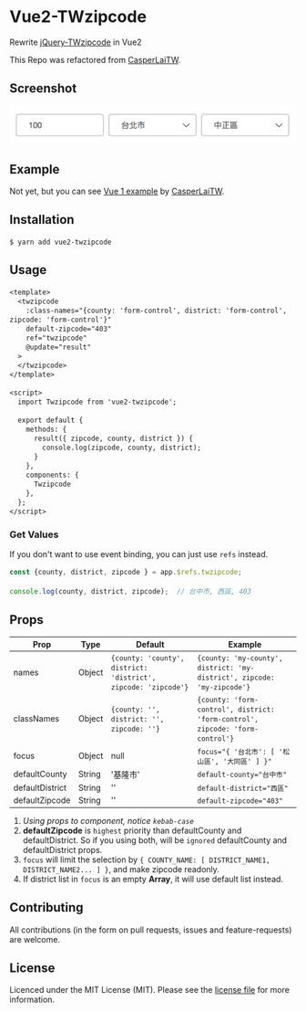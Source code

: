 # Vue2-TWzipcode

Rewrite [jQuery-TWzipcode](https://github.com/essoduke/jQuery-TWzipcode) in Vue2

This Repo was refactored from [CasperLaiTW].

## Screenshot
![pic](/screenshots/screenshot.png)

## Example

Not yet, but you can see [Vue 1 example] by [CasperLaiTW].

[Vue 1 example]: https://casperlaitw.github.io/vue-twzipcode/
[CasperLaiTW]: https://github.com/CasperLaiTW/vue-twzipcode

## Installation
```
$ yarn add vue2-twzipcode
```

## Usage

``` vue
<template>
  <twzipcode
    :class-names="{county: 'form-control', district: 'form-control', zipcode: 'form-control'}"
    default-zipcode="403"
    ref="twzipcode"
    @update="result"
  >
  </twzipcode>
</template>

<script>
  import Twzipcode from 'vue2-twzipcode';

  export default {
    methods: {
      result({ zipcode, county, district }) {
        console.log(zipcode, county, district);
      }
    },
    components: {
      Twzipcode
    },
  };
</script>
```


### Get Values

If you don't want to use event binding, you can just use `refs` instead.

``` javascript
const {county, district, zipcode } = app.$refs.twzipcode;

console.log(county, district, zipcode);  // 台中市, 西區, 403
```

## Props
| Prop            | Type   | Default                                 | Example                                                                     |
|-----------------|--------|-----------------------------------------|-----------------------------------------------------------------------------|
| names           | Object | `{county: 'county', district: 'district', zipcode: 'zipcode'}` | `{county: 'my-county', district: 'my-district', zipcode: 'my-zipcode'}`       |
| classNames      | Object | `{county: '', district: '', zipcode: ''}`                      | `{county: 'form-control', district: 'form-control', zipcode: 'form-control'}` |
| focus   | Object | null                                                      | `focus="{ '台北市': [ '松山區', '大同區' ] }"`                                                                           |
| defaultCounty   | String | '基隆市'                                                      | `default-county="台中市"`                                                                           |
| defaultDistrict | String | ''                                                             | `default-district="西區"`                                                                      |
| defaultZipcode  | String | ''                                                             | `default-zipcode="403"`                                                                        |

1. *Using props to component, notice `kebab-case`*
2. **defaultZipcode** is `highest` priority than defaultCounty and defaultDistrict. So if you using both, will be `ignored` defaultCounty and defaultDistrict props.
3. `focus` will limit the selection by `{ COUNTY_NAME: [ DISTRICT_NAME1, DISTRICT_NAME2... ] }`, and make zipcode readonly.
4. If district list in `focus` is an empty **Array**, it will use default list instead.


## Contributing
All contributions (in the form on pull requests, issues and feature-requests) are welcome.

## License
Licenced under the MIT License (MIT). Please see the [license file](LICENSE.md) for more information.
